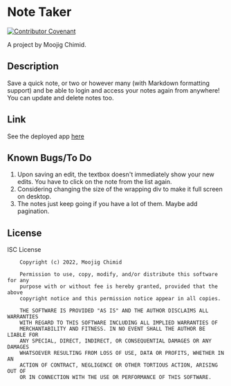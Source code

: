 # Note Taker

[![Contributor Covenant](https://img.shields.io/badge/Contributor%20Covenant-v2.0%20adopted-ff69b4.svg)](https://www.contributor-covenant.org/version/2/0/code_of_conduct/)

A project by Moojig Chimid.

## Description

Save a quick note, or two or however many (with Markdown formatting support) and be able to login and access your notes again from anywhere! You can update and delete notes too.

## Link

See the deployed app [here](https://note-taker.chimid.rocks/)

## Known Bugs/To Do

1. Upon saving an edit, the textbox doesn't immediately show your new edits. You have to click on the note from the list again.
2. Considering changing the size of the wrapping div to make it full screen on desktop.
3. The notes just keep going if you have a lot of them. Maybe add pagination.

## License

ISC License

        Copyright (c) 2022, Moojig Chimid

        Permission to use, copy, modify, and/or distribute this software for any
        purpose with or without fee is hereby granted, provided that the above
        copyright notice and this permission notice appear in all copies.

        THE SOFTWARE IS PROVIDED "AS IS" AND THE AUTHOR DISCLAIMS ALL WARRANTIES
        WITH REGARD TO THIS SOFTWARE INCLUDING ALL IMPLIED WARRANTIES OF
        MERCHANTABILITY AND FITNESS. IN NO EVENT SHALL THE AUTHOR BE LIABLE FOR
        ANY SPECIAL, DIRECT, INDIRECT, OR CONSEQUENTIAL DAMAGES OR ANY DAMAGES
        WHATSOEVER RESULTING FROM LOSS OF USE, DATA OR PROFITS, WHETHER IN AN
        ACTION OF CONTRACT, NEGLIGENCE OR OTHER TORTIOUS ACTION, ARISING OUT OF
        OR IN CONNECTION WITH THE USE OR PERFORMANCE OF THIS SOFTWARE.
